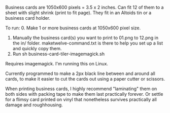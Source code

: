 Business cards are 1050x600 pixels = 3.5 x 2 inches. Can fit 12 of them to a sheet with slight shrink (print to fit page). They fit in an Altoids tin or a business card holder.

To run:
0. Make 1 or more business cards at 1050x600 pixel size.
1. Manually the business card(s) you want to print to 01.png to 12.png in the in/ folder. maketwelve-command.txt is there to help you set up a list and quickly copy them.
2. Run sh business-card-tiler-imagemagick.sh

Requires imagemagick. I'm running this on Linux.

Currently programmed to make a 2px black line between and around all cards, to make it easier to cut the cards out using a paper cutter or scissors.

When printing business cards, I highly recommend "laminating" them on both sides with packing tape to make them last practically forever. Or settle for a flimsy card printed on vinyl that nonetheless survives practically all damage and roughhousing.


